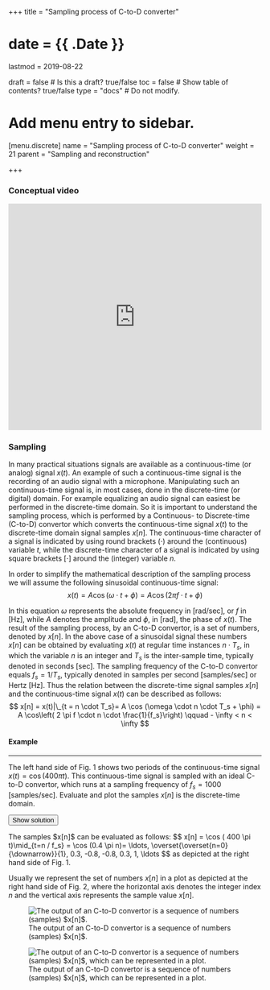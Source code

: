 +++
title = "Sampling process of C-to-D converter"

# date = {{ .Date }}
lastmod = 2019-08-22

draft = false  # Is this a draft? true/false
toc = false  # Show table of contents? true/false
type = "docs"  # Do not modify.

# Add menu entry to sidebar.
[menu.discrete]
  name = "Sampling process of C-to-D converter"
  weight = 21
  parent = "Sampling and reconstruction"

+++
### Conceptual video
<iframe width="100%" height="450" src="https://www.youtube.com/embed/Xs8AS-F16P4" frameborder="0" allow="accelerometer; autoplay; encrypted-media; gyroscope; picture-in-picture" allowfullscreen></iframe>


### Sampling
In many practical situations signals are available as a continuous-time (or analog) signal $x(t)$. An example of such a continuous-time signal is the recording of an audio signal with a microphone. Manipulating such an continuous-time signal is, in most cases, done in the discrete-time (or digital) domain. For example equalizing an audio signal can easiest be performed in the discrete-time domain. So it is important to understand the sampling process, which is performed by a Continuous- to Discrete-time (C-to-D) convertor which converts the continuous-time signal $x(t)$ to the discrete-time domain signal samples $x[n]$. The continuous-time character of a signal is indicated by using round brackets $( \cdot )$ around the (continuous) variable $t$, while the discrete-time character of a signal is indicated by using square brackets $[ \cdot ]$ around the (integer) variable $n$.

In order to simplify the mathematical description of the sampling process we will assume the following sinusoidal continuous-time signal:
$$ x(t) = A \cos (\omega \cdot t + \phi) = A \cos( 2 \pi f \cdot t + \phi) $$

In this equation $\omega$ represents the absolute frequency in [rad/sec], or $f$ in [Hz], while $A$ denotes the amplitude and $\phi$, in [rad], the phase of $x(t)$.
The result of the sampling process, by an C-to-D convertor, is a set of numbers, denoted by $x[n]$. In the above case of a sinusoidal signal these numbers $x[n]$ can be obtained by evaluating $x(t)$ at regular time instances $n \cdot T_s$, in which the variable $n$ is an integer and $T_s$ is the inter-sample time, typically denoted in seconds [sec].
The sampling frequency of the C-to-D convertor equals $f_s=1/T_s$, typically denoted in samples per second [samples/sec] or Hertz [Hz]. Thus the relation between the discrete-time signal samples $x[n]$ and the continuous-time signal $x(t)$ can be described as follows:
$$ x[n] = x(t)|\_{t = n \cdot T_s}= A \cos (\omega \cdot n \cdot T_s + \phi) = A \cos\left( 2 \pi f \cdot n \cdot \frac{1}{f_s}\right) \qquad - \infty < n < \infty $$

<div class="example">
<h4> Example </h4>
<hr>

The left hand side of Fig. 1 shows two periods of the continuous-time signal $x(t)=\cos ( 400 \pi t)$. This continuous-time signal is sampled with an ideal C-to-D convertor, which runs at a sampling frequency of $f_s=1000$ [samples/sec]. Evaluate and plot the samples $x[n]$ is the discrete-time domain.

<button class="collapsible">Show solution</button>
<div class="content">
  The samples $x[n]$ can be evaluated as follows:
  $$ x[n] = \cos ( 400 \pi t)\mid_{t=n / f_s} = \cos (0.4 \pi n)= \ldots, \overset{\overset{n=0}{\downarrow}}{1}, 0.3, -0.8, -0.8, 0.3, 1, \ldots $$
as depicted at the right hand side of Fig. 1.

Usually we represent the set of numbers $x[n]$ in a plot as depicted at the right hand side of Fig. 2, where  the horizontal axis denotes the integer index $n$ and the vertical axis represents the sample value $x[n]$.
</div>
</div>

<div style="max-width: 800px; margin: auto">
  <figure>
    <img
      src="/../files/7.Images/discrete/sampling/sampling_numbers.svg"
      alt="The output of an C-to-D convertor is a sequence of numbers (samples) $x[n]$."
    />
    <figcaption class="numbered">
      The output of an C-to-D convertor is a sequence of numbers (samples) $x[n]$.
    </figcaption>
  </figure>
</div>

<div style="max-width: 800px; margin: auto">
  <figure>
    <img
      src="/../files/7.Images/discrete/sampling/sampling_plot.svg"
      alt="The output of an C-to-D convertor is a sequence of numbers (samples) $x[n]$, which can be represented in a plot."
    />
    <figcaption class="numbered">
      The output of an C-to-D convertor is a sequence of numbers (samples) $x[n]$, which can be represented in a plot.
    </figcaption>
  </figure>
</div>
